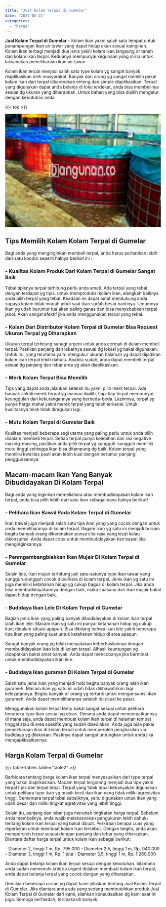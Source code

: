 ```yaml
---
title: "Jual Kolam Terpal di Gumelar"
date: "2024-05-21"
categories: 
  - "harga"
---
```


**Jual Kolam Terpal di Gumelar** – Kolam ikan yakni salah satu tempat untuk penampungan ikan air tawar yang dapat hidup akan sesuai keinginan. Kolam ikan terbagi menjadi dua jenis yakni kolam ikan langsung dr tanah dan kolam ikan terpal. Keduanya mempunyai kegunaan yang mirip untuk laksanakan pemeliharaan ikan air tawar.

Kolam ikan terpal menjadi salah satu type kolam yg sangat banyak diaplikasikan oleh masyarakat. Banyak dari orang yg sangat memilih pakai kolam ikan dari terpal dikarenakan enteng dan simple diaplikasikan. Terpal yang digunakan dapat anda belanja di toko terdekat, anda bisa membelinya sesuai dg ukuran yang diharapkan. Untuk bahan yang bisa dipilih mengatur dengan kebutuhan anda.

{{< toc >}}

![Jual Kolam Terpal di Gumelar](/images/jual-kolam-terpal-07.png)

## Tips Memilih Kolam Kolam Terpal di Gumelar

Bagi anda yang menginginkan membeli terpal, anda harus perhatikan lebih dari satu kondisi seperti halnya berikut ini :

### \- Kualitas Kolam Produk Dari Kolam Terpal di Gumelar Sangat Baik

Tebal tipisnya terpal terhitung perlu anda amati. Ada terpal yang tebal dengan terdapat yg tipis. untuk memproduksi kolam ikan, alangkah baiknya anda pilih terpal yang tebal. Keadaan ini dapat amat mendukung anda supaya kolam tidak mudah jebol saat ikan sudah besar nantinya. Umumnya ikan yg udah berumur tua akan paling ganas dan bisa menyebabkan terpal jebol. Akan sangat efektif jika anda menggunakan terpal yang tebal.

### \- Kolam Dari Distributor Kolam Terpal di Gumelar Bisa Request Ukuran Terpal yg Diharapkan

Ukuran terpal terhitung sanagt urgent untuk anda cermati di dalam membeli terpal. Pastikan panjang dan lebarnya sesuai dg lokasi yg bakal digunakan. Untuk itu, yang terutama yaitu mengukur ukuran halaman yg dapat dijadikan kolam ikan terpal lebih dahulu. Apabila sudah, anda dapat membeli terpal sesuai dg panjang dan lebar area yg akan diaplikasikan.

### \- Merk Kolam Terpal Bisa Memilih

Tips yang dapat anda jalankan setelah itu yakni pilih merk terpal. Ada banyak sekali merek terpal yg mampu dipilih, tiap-tiap terpal mempunyai keunggulan dan kekurangannya yang berbeda-beda. Lazimnya, terpal yg punya harga mahal yakni merek terpal yang telah terkenal. Untuk kualitasnya telah tidak diragukan lagi.

### \- Mutu Kolam Terpal di Gumelar Baik

Kualitas menjadi beberapa segi utama yang paling perlu untuk anda pilih didalam membeli terpal. Setiap terpal punya kelebihan dan sisi negative masing-masing, pastikan anda pilih terpal yg sungguh-sungguh memiliki mutu tinggi sehingga ikan bisa ditampung dg baik. Kolam terpal yang memiliki kwalitas pasti akan lebih kuat dengan berumur panjang penggunaannya.

## Macam-macam Ikan Yang Banyak Dibudidayakan Di Kolam Terpal

Bagi anda yang inginkan memeliahara atau membudidayakan kolam ikan terpal, anda bisa pilih lebih dari satu ikan sebagaimana halnya berikut!

### \- Pelihara Ikan Bawal Pada Kolam Terpal di Gumelar

Ikan bawal juga menjadi salah satu tipe ikan yang yang cocok dengan untuk anda memeliharanya di kolam terpal. Ragam ikan yg satu ini menjadi buruan begitu banyak orang dikarenakan punya cita rasa yang lezat kalau dikonsumsi. Anda dapat coba untuk membudidayakan kan bawal jika menginginkannya.

### \- Penmgembangbiakkan Ikan Mujair Di Kolam Terpal di Gumelar

Selain lele, ikan mujair terhitung jadi satu-satunya type ikan tawar yang sungguh-sungguh cocok dipelihara di kolam terpal. Jenis ikan yg satu ini juga memiliki ketahanan hidup yg cukup bagus di kolam terpal. Jika anda bisa membudidayakannya dengan baik, maka suasana dari ikan mujair bakal dapat hidup dengan baik.

### \- Budidaya Ikan Lele Di Kolam Terpal di Gumelar

Bagian jenis ikan yang paling banyak dibudidayakan di kolam ikan terpal ialah ikan lele. Macam ikan yg satu ini punyai ketahanan hidup yg cukup kuat didalam situasi apapun. Bisa dibilang bahwa ikan lele yakni beberapa tipe ikan yang paling kuat untuk ketahanan hidup di area apapun.

Sangat banyak orang yg telah menyatakan keberhasilannya dengan membudidayakan ikan lele di kolam terpal. Alhasil keuntungan yg didapatkan bakal amat banyak. Anda dapat mencobanya jika berminat untuk membudidayakan ikan lele.

### \- Budidaya Ikan gurameh Di Kolam Terpal di Gumelar

Salah satu jenis ikan yang menjadi hobi begitu banyak orang ialah ikan gurameh. Macam ikan yg satu ini udah tidak dikhawatirkan lagi kelezatannya. Begitu banyak dr orang yg tertarik untuk mengonsumsi ikan gurameh. Anda dapat memeliharanya setelah itu dijual ke pasar.

Menggunakan kolam terpal tentu bakal sangat sesuai untuk pelihara beraneka type ikan sesuai yg dicari. Dimana anda dapat menempatkannya di mana saja, anda dapat membuat kolam ikan terpal di halaman tempat tinggal atau di area spesifik yang sudah disediakan. Anda juga bisa pakai pemeliharaan ikan di kolam terpal untuk memperoleh penghasilan via budidaya yg dilakukan. Pastinya dapat sangat untungkan untuk anda jika mengaplikasikannya.

## Harga Kolam Terpal di Gumelar

{{< table-tables table="table2" >}}

Berbicara tentang harga kolam ikan terpal menyesuaikan dari type terpal yang bakal diaplikasikan. Macam terpal tergolong menjadi dua tipe yakni terpal tipis dan terpal tebal. Terpal yang tidak tebal kebanyakan digunakan untuk pelihara type ikan yg masih kecil dan ikan yang tidak miliki agresivitas tinggi. Sementara terpal tebal sebaliknya, yaitu digunakan untuk ikan yang udah besar dan miliki tingkat agretivitas yang lebih tinggi.

Selain itu, panjang dan lebar juga merubah tingkatan harga terpal. Sebelum anda membelinya, anda wajib melaksanakan pengukuran lebih dahulu tentang kolam ikan terpal yang bakal dibuat. Perkiraan berapa Luas yang diperlukan untuk membuat kolam ikan tersebut. Dengan begitu, anda akan memperoleh terpal sesuai dengan panjang dan lebar yang diharapkan. Diantara daftar harga terpal untuk kolam ikan sebagai berikut:

\- Diameter 2, tinggi 1 m, Rp. 795.000 - Diameter 2,5, tinggi 1 m, Rp. 940.000 - Diameter 3, tinggi 1 m, Rp. 1 juta - Diameter 3,5, tinggi 1 m, Rp. 1.260.000

Anda dapat belanja kolam ikan terpal sesuai dengan kebutuhan. bilamana anda sudah memenuhi kriteria urgent didalam membuat kolam ikan terpal, anda dapat belanja terpal yang cocok dengan yang diharapkan.

Demikian beberapa uraian yg dapat kami jelaskan tentang Jual Kolam Terpal di Gumelar. Jika diantara anda ada yang sedang membutuhkan produk Jual Kolam Terpal di Gumelar dari kami, silahkan konsultasikan dg kami saat ini juga. Semoga berfaedah, terimakasih banyak.
